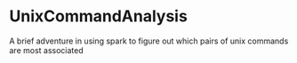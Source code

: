 UnixCommandAnalysis
===================

A brief adventure in using spark to figure out which pairs of unix commands are most associated
